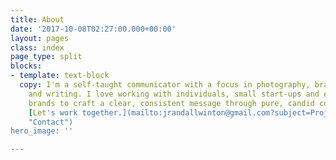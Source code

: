 ```yaml
---
title: About
date: '2017-10-08T02:27:00.000+00:00'
layout: pages
class: index
page_type: split
blocks:
- template: text-block
  copy: I'm a self-taught communicator with a focus in photography, branding, strategy,
    and writing. I love working with individuals, small start-ups and established
    brands to craft a clear, consistent message through pure, candid collaboration.
    [Let's work together.](mailto:jrandallwinton@gmail.com?subject=Project Inquiry
    "Contact")
hero_image: ''

---
```

